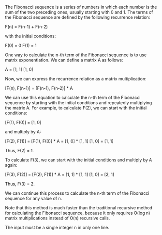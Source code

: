 The Fibonacci sequence is a series of numbers in which each number is the sum of the two preceding ones, usually starting with 0 and 1. The terms of the Fibonacci sequence are defined by the following recurrence relation:

F(n) = F(n-1) + F(n-2)

with the initial conditions:

F(0) = 0
F(1) = 1

One way to calculate the n-th term of the Fibonacci sequence is to use matrix exponentiation. We can define a matrix A as follows:

A = [1, 1]
[1, 0]

Now, we can express the recurrence relation as a matrix multiplication:

[F(n), F(n-1)] = [F(n-1), F(n-2)] * A

We can use this equation to calculate the n-th term of the Fibonacci sequence by starting with the initial conditions and repeatedly multiplying the matrix A. For example, to calculate F(2), we can start with the initial conditions:

[F(1), F(0)] = [1, 0]

and multiply by A:

[F(2), F(1)] = [F(1), F(0)] * A = [1, 0] * [1, 1]
[1, 0]
= [1, 1]

Thus, F(2) = 1.

To calculate F(3), we can start with the initial conditions and multiply by A again:

[F(3), F(2)] = [F(2), F(1)] * A = [1, 1] * [1, 1]
[1, 0]
= [2, 1]

Thus, F(3) = 2.

We can continue this process to calculate the n-th term of the Fibonacci sequence for any value of n.

Note that this method is much faster than the traditional recursive method for calculating the Fibonacci sequence,
because it only requires O(log n) matrix multiplications instead of O(n) recursive calls.

The input must be a single integer n in only one line.